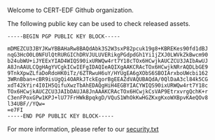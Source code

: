 Welcome to CERT-EDF Github organization.


The following public key can be used to check released assets.
```
-----BEGIN PGP PUBLIC KEY BLOCK-----

mDMEZCU3JBYJKwYBBAHaRw8BAQdAbk3S2W3sxP82pcuk19g8+KBREKes90fd1dBJ
nqG3HcO0L0NFUlQtRURGIChDRVJULUVERikgPGdpdGh1Yi1jZXJ0LWVkZkBwcm90
b24ubWU+iJYEExYIAD4WIQS90ixURWQw4rt7Y18cTOx6HCwjkAUCZCU3JAIbAwUJ
A8JnAAULCQgHAgYVCgkICwIEFgIDAQIeAQIXgAAKCRAcTOx6HCwjkNRrAQDLbGE9
9TnkXpwZLfaDoRdoHK0iTz/6ZTRwuH6uY/HYUgEA6gXObS6SBOIArxboUWcbi162
3WRnBban+cBR9isUgQi4OARkJTckEgorBgEEAZdVAQUBAQdA/0QlDaA3cl84k5CG
xdT42kYir4I0IH5QifuXwzTbAhEDAQgHiH4EGBYIACYWIQS90ixURWQw4rt7Y18c
TOx6HCwjkAUCZCU3JAIbDAUJA8JnAAAKCRAcTOx6HCwjkCsVAP9EtrxvrgQchK+r
C3enFPoxGPw1KPJ+lU77FrHWkBpqkgD/VQuS1WhOkKwHGZKxgKxoWXBpvKAeQOv8
l34UBF//YQw=
=e7FI
-----END PGP PUBLIC KEY BLOCK-----
```

For more information, please refer to our [security.txt](https://g3.cert.edf.fr/.well-known/security.txt)
